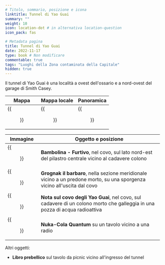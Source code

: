 ```yaml
---
# Titolo, sommario, posizione e icona
linktitle: Tunnel di Yao Guai
summary: ""
weight: 10
icon: location-dot # in alternativa location-question
icon_pack: fas

# Metadata pagina
title: Tunnel di Yao Guai
date: 2022-11-17
type: book # Non modificare
commentable: true
tags: "Luoghi della Zona contaminata della Capitale"
hidden: true
---
```





Il tunnel di Yao Guai è una località a ovest dell'ossario e a nord-ovest del garage di Smith Casey. 

| Mappa                                        | Mappa locale                                 | Panoramica                                    |
| -------------------------------------------- | -------------------------------------------- | --------------------------------------------- |
| {{<figure src="Yao_Guai_Tunnels_loc.webp">}} | {{<figure src="Yao_guai_den_loc_map.webp">}} | {{<figure src="Yao_guai_tunnels_cave.webp">}} |

| Immagine                                                       | Oggetto e posizione                                                                                               |
| -------------------------------------------------------------- | ----------------------------------------------------------------------------------------------------------------- |
| {{<figure src="YaoGuai_tunnels_Sneak_Bobblehead.jpg">}}       | **Bambolina - Furtivo**, nel covo, sul lato nord-est del pilastro centrale vicino al cadavere colono                        |
| {{<figure src="Grognak_the_Barbarian_yao_guai_tunnels.webp">}} | **Grognak il barbaro**, nella sezione meridionale vicino a un predone morto, su una sporgenza vicino all'uscita dal covo                    |
| {{<figure src="Yao_guai_den_note.webp">}}                      | **Nota sul covo degli Yao Guai**, nel covo, sul cadavere di un colono morto che galleggia in una pozza di acqua radioattiva |
| {{<figure src="NCQ_Yao_Guai_Tunnels.jpg">}}                     | **Nuka-Cola Quantum** su un tavolo vicino a una radio                                                             |


Altri oggetti:
- **Libro prebellico** sul tavolo da picnic vicino all'ingresso del tunnel

